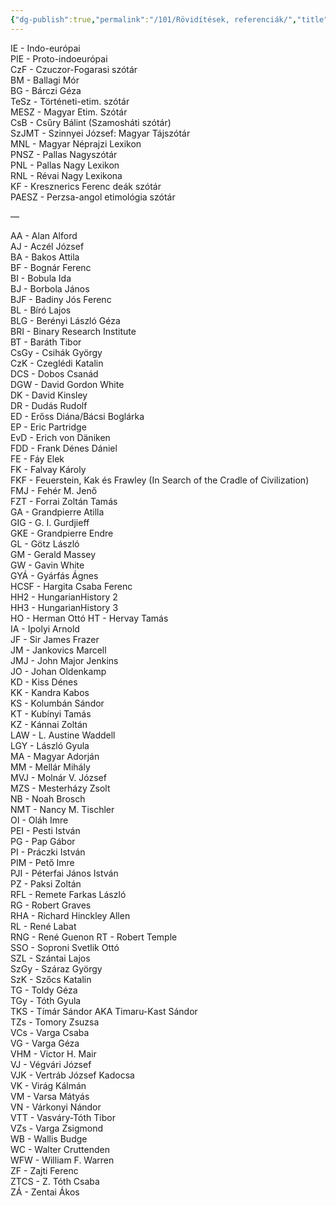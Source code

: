 ```yaml
---
{"dg-publish":true,"permalink":"/101/Rövidítések, referenciák/","title":"Rövidítések, referenciák","created":"2023-10-04T07:50","updated":"2024-01-14T01:35"}
---
```



IE - Indo-európai  
PIE - Proto-indoeurópai  
CzF - Czuczor-Fogarasi szótár  
BM - Ballagi Mór  
BG - Bárczi Géza  
TeSz - Történeti-etim. szótár  
MESZ - Magyar Etim. Szótár  
CsB - Csűry Bálint (Szamosháti szótár)  
SzJMT - Szinnyei József: Magyar Tájszótár  
MNL - Magyar Néprajzi Lexikon  
PNSZ - Pallas Nagyszótár  
PNL - Pallas Nagy Lexikon  
RNL - Révai Nagy Lexikona  
KF - Kresznerics Ferenc deák szótár  
PAESZ - Perzsa-angol etimológia szótár  

—  

AA - Alan Alford  
AJ - Aczél József  
BA - Bakos Attila  
BF - Bognár Ferenc  
BI - Bobula Ida  
BJ - Borbola János  
BJF - Badiny Jós Ferenc  
BL - Bíró Lajos  
BLG - Berényi László Géza  
BRI - Binary Research Institute  
BT - Baráth Tibor  
CsGy - Csihák György  
CzK - Czeglédi Katalin  
DCS - Dobos Csanád  
DGW - David Gordon White  
DK - David Kinsley  
DR - Dudás Rudolf  
ED - Erőss Diána/Bácsi Boglárka  
EP - Eric Partridge  
EvD - Erich von Däniken  
FDD - Frank Dénes Dániel  
FE - Fáy Elek  
FK - Falvay Károly  
FKF - Feuerstein, Kak és Frawley (In Search of the Cradle of Civilization)  
FMJ - Fehér M. Jenő  
FZT - Forrai Zoltán Tamás  
GA - Grandpierre Atilla  
GIG - G. I. Gurdjieff  
GKE - Grandpierre Endre  
GL - Götz László  
GM - Gerald Massey  
GW - Gavin White  
GYÁ - Gyárfás Ágnes  
HCSF - Hargita Csaba Ferenc  
HH2 - HungarianHistory 2  
HH3 - HungarianHistory 3  
HO - Herman Ottó
HT - Hervay Tamás  
IA - Ipolyi Arnold  
JF - Sir James Frazer  
JM - Jankovics Marcell  
JMJ - John Major Jenkins  
JO - Johan Oldenkamp  
KD - Kiss Dénes  
KK - Kandra Kabos  
KS - Kolumbán Sándor  
KT - Kubínyi Tamás  
KZ - Kánnai Zoltán  
LAW - L. Austine Waddell  
LGY - László Gyula  
MA - Magyar Adorján  
MM - Mellár Mihály  
MVJ - Molnár V. József  
MZS - Mesterházy Zsolt  
NB - Noah Brosch  
NMT - Nancy M. Tischler  
OI - Oláh Imre  
PEI - Pesti István  
PG - Pap Gábor  
PI - Práczki István  
PIM - Pető Imre  
PJI - Péterfai János István  
PZ - Paksi Zoltán  
RFL - Remete Farkas László  
RG - Robert Graves  
RHA - Richard Hinckley Allen  
RL - René Labat  
RNG - René Guenon
RT - Robert Temple  
SSO - Soproni Svetlik Ottó  
SZL - Szántai Lajos  
SzGy - Száraz György  
SzK - Szőcs Katalin  
TG - Toldy Géza  
TGy - Tóth Gyula  
TKS - Tímár Sándor AKA Timaru-Kast Sándor  
TZs - Tomory Zsuzsa  
VCs - Varga Csaba  
VG - Varga Géza  
VHM - Victor H. Mair  
VJ - Végvári József  
VJK - Vertráb József Kadocsa  
VK - Virág Kálmán  
VM - Varsa Mátyás  
VN - Várkonyi Nándor  
VTT - Vasváry-Tóth Tibor  
VZs - Varga Zsigmond  
WB - Wallis Budge  
WC - Walter Cruttenden  
WFW - William F. Warren  
ZF - Zajti Ferenc  
ZTCS - Z. Tóth Csaba  
ZÁ - Zentai Ákos  